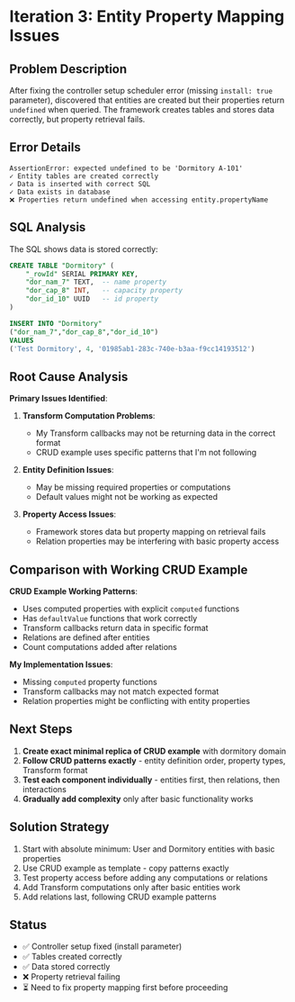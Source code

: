 # Iteration 3: Entity Property Mapping Issues

## Problem Description
After fixing the controller setup scheduler error (missing `install: true` parameter), discovered that entities are created but their properties return `undefined` when queried. The framework creates tables and stores data correctly, but property retrieval fails.

## Error Details
```
AssertionError: expected undefined to be 'Dormitory A-101'
✓ Entity tables are created correctly
✓ Data is inserted with correct SQL
✓ Data exists in database
❌ Properties return undefined when accessing entity.propertyName
```

## SQL Analysis
The SQL shows data is stored correctly:
```sql
CREATE TABLE "Dormitory" (
    "_rowId" SERIAL PRIMARY KEY,
    "dor_nam_7" TEXT,  -- name property
    "dor_cap_8" INT,   -- capacity property
    "dor_id_10" UUID   -- id property
)

INSERT INTO "Dormitory"
("dor_nam_7","dor_cap_8","dor_id_10")
VALUES
('Test Dormitory', 4, '01985ab1-283c-740e-b3aa-f9cc14193512')
```

## Root Cause Analysis
**Primary Issues Identified**:

1. **Transform Computation Problems**: 
   - My Transform callbacks may not be returning data in the correct format
   - CRUD example uses specific patterns that I'm not following

2. **Entity Definition Issues**:
   - May be missing required properties or computations
   - Default values might not be working as expected

3. **Property Access Issues**:
   - Framework stores data but property mapping on retrieval fails
   - Relation properties may be interfering with basic property access

## Comparison with Working CRUD Example
**CRUD Example Working Patterns**:
- Uses computed properties with explicit `computed` functions
- Has `defaultValue` functions that work correctly
- Transform callbacks return data in specific format
- Relations are defined after entities
- Count computations added after relations

**My Implementation Issues**:
- Missing `computed` property functions
- Transform callbacks may not match expected format
- Relation properties might be conflicting with entity properties

## Next Steps
1. **Create exact minimal replica of CRUD example** with dormitory domain
2. **Follow CRUD patterns exactly** - entity definition order, property types, Transform format
3. **Test each component individually** - entities first, then relations, then interactions
4. **Gradually add complexity** only after basic functionality works

## Solution Strategy
1. Start with absolute minimum: User and Dormitory entities with basic properties
2. Use CRUD example as template - copy patterns exactly
3. Test property access before adding any computations or relations
4. Add Transform computations only after basic entities work
5. Add relations last, following CRUD example patterns

## Status
- ✅ Controller setup fixed (install parameter)
- ✅ Tables created correctly
- ✅ Data stored correctly  
- ❌ Property retrieval failing
- ⏳ Need to fix property mapping first before proceeding